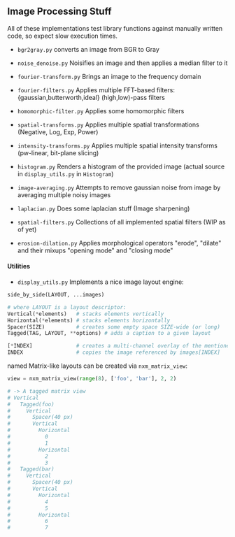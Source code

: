 ## Image Processing Stuff

All of these implementations test library functions against manually written code, so expect slow execution times.

- `bgr2gray.py`
converts an image from BGR to Gray

- `noise_denoise.py`
Noisifies an image and then applies a median filter to it

- `fourier-transform.py`
Brings an image to the frequency domain

- `fourier-filters.py`
Applies multiple FFT-based filters: {gaussian,butterworth,ideal} (high,low)-pass filters

- `homomorphic-filter.py`
Applies some homomorphic filters

- `spatial-transforms.py`
Applies multiple spatial transformations (Negative, Log, Exp, Power)

- `intensity-transforms.py`
Applies multiple spatial intensity transforms (pw-linear, bit-plane slicing)

- `histogram.py`
Renders a histogram of the provided image (actual source in `display_utils.py` in `Histogram`)

- `image-averaging.py`
Attempts to remove gaussian noise from image by averaging multiple noisy images

- `laplacian.py`
Does some laplacian stuff (Image sharpening)

- `spatial-filters.py`
Collections of all implemented spatial filters (WIP as of yet)

- `erosion-dilation.py`
Applies morphological operators "erode", "dilate" and their mixups "opening mode" and "closing mode"

#### Utilities

- `display_utils.py`
Implements a nice image layout engine:
```py
side_by_side(LAYOUT, ...images)

# where LAYOUT is a layout descriptor:
Vertical(*elements)   # stacks elements vertically
Horizontal(*elements) # stacks elements horizontally
Spacer(SIZE)          # creates some empty space SIZE-wide (or long)
Tagged(TAG, LAYOUT, **options) # adds a caption to a given layout

[*INDEX]              # creates a multi-channel overlay of the mentioned indices
INDEX                 # copies the image referenced by images[INDEX]
```

named Matrix-like layouts can be created via `nxm_matrix_view`:
```py
view = nxm_matrix_view(range(8), ['foo', 'bar'], 2, 2)

# -> A tagged matrix view
# Vertical
#   Tagged(foo)
#     Vertical
#       Spacer(40 px)
#       Vertical
#         Horizontal
#           0
#           1
#         Horizontal
#           2
#           3
#   Tagged(bar)
#     Vertical
#       Spacer(40 px)
#       Vertical
#         Horizontal
#           4
#           5
#         Horizontal
#           6
#           7
```


